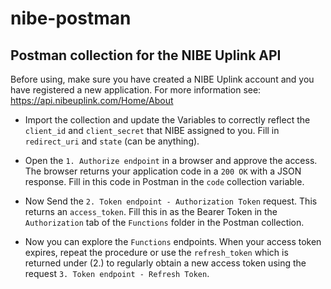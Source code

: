 # nibe-postman
## Postman collection for the NIBE Uplink API

Before using, make sure you have created a NIBE Uplink account and you have registered a new application. For more information see: https://api.nibeuplink.com/Home/About

* Import the collection and update the Variables to correctly reflect the `client_id` and `client_secret` that NIBE assigned to you. Fill in `redirect_uri` and `state` (can be anything). 

* Open the `1. Authorize endpoint` in a browser and approve the access. The browser returns your application code in a `200 OK` with a JSON response. Fill in this code in Postman in the `code` collection variable. 

* Now Send the `2. Token endpoint - Authorization Token` request. This returns an `access_token`. Fill this in as the Bearer Token in the `Authorization` tab of the `Functions` folder in the Postman collection.

* Now you can explore the `Functions` endpoints. When your access token expires, repeat the procedure or use the `refresh_token` which is returned under (2.) to regularly obtain a new access token using the request `3. Token endpoint - Refresh Token`.
